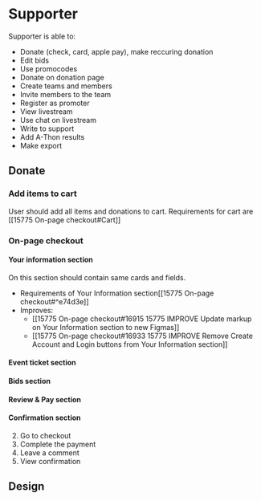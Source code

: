 # Supporter
Supporter is able to:
- Donate (check, card, apple pay), make reccuring donation
- Edit bids
- Use promocodes
- Donate on donation page
- Create teams and members
- Invite members to the team
- Register as promoter
- View livestream
- Use chat on livestream
- Write to support
- Add A-Thon results
- Make export

## Donate
### Add items to cart
User should add all items and donations to cart. Requirements for cart are [[15775 On-page checkout#Cart]]

### On-page checkout
#### Your information section
On this section should contain same cards and fields.
 - Requirements of Your Information section[[15775 On-page checkout#^e74d3e]]
 - Improves:
     - [[15775 On-page checkout#16915 15775 IMPROVE Update markup on Your Information section to new Figmas]]
     - [[15775 On-page checkout#16933 15775 IMPROVE Remove Create Account and Login buttons from Your Information section]]

#### Event ticket section

#### Bids section

#### Review & Pay section

#### Confirmation section



2. Go to checkout
3. Complete the payment
4. Leave a comment
5. View confirmation


## Design
